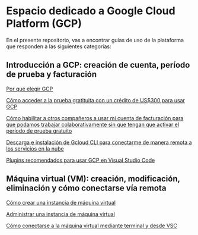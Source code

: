 # Espacio dedicado a Google Cloud Platform (GCP)

En el presente repositorio, vas a encontrar guías de uso de la plataforma que responden a las siguientes categorías:

## Introducción a GCP: creación de cuenta, período de prueba y facturación

[Por qué elegir GCP]()

[Cómo acceder a la prueba gratituita con un crédito de US$300 para usar GCP](./Guías/como_acceder.md)

[Cómo habilitar a otros compañeros a usar mi cuenta de facturación para que podamos trabajar colaborativamente sin que tengan que activar el período de prueba gratuito]()

[Descarga e instalación de Gcloud CLI para conectarme de manera remota a los servicios en la nube]()

[Plugins recomendados para usar GCP en Visual Studio Code]()

## Máquina virtual (VM): creación, modificación, eliminación y cómo conectarse vía remota

[Cómo crear una instancia de máquina virtual](https://github.com/datacloudclub/datacloudclub/blob/main/Google%20Cloud%20Platform%20(GCP)/Gu%C3%ADas/como_crear_vm.md)


[Administrar una instancia de máquina virtual]()

[Cómo conectarse a la máquina virtual mediante terminal y desde VSC]()
